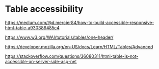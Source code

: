 # Table accessibility

https://medium.com/@d.mercier84/how-to-build-accessible-responsive-html-table-a930386485c4

https://www.w3.org/WAI/tutorials/tables/one-header/

https://developer.mozilla.org/en-US/docs/Learn/HTML/Tables/Advanced

https://stackoverflow.com/questions/36080311/html-table-is-not-accessible-on-server-side-asp-net
